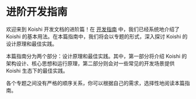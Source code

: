 # 进阶开发指南

欢迎来到 Koishi 开发文档的进阶篇！在 [开发指南](../guide/index.md) 中，我们已经系统地介绍了 Koishi 的基本用法。在本篇指南中，我们将会以专题的形式，深入探讨 Koishi 的设计原理和最佳实践。

本篇指南分为两个部分：设计原理和最佳实践。其中，第一部分将介绍 Koishi 的架构设计、核心思想和运行原理，第二部分则会对一些常见的开发场景提供 Koishi 生态下的最佳实践。

各个专题之间没有严格的顺序关系，你可以根据自己的需求，选择性地阅读本篇指南。

<vp-overview/>
